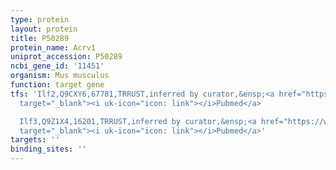 ```yaml
---
type: protein
layout: protein
title: P50289
protein_name: Acrv1
uniprot_accession: P50289
ncbi_gene_id: '11451'
organism: Mus musculus
function: target gene
tfs: 'Ilf2,Q9CXY6,67781,TRRUST,inferred by curator,&ensp;<a href="https://www.ncbi.nlm.nih.gov/pubmed/?term=17942973%5Buid%5D"
  target="_blank"><i uk-icon="icon: link"></i>Pubmed</a>

  Ilf3,Q9Z1X4,16201,TRRUST,inferred by curator,&ensp;<a href="https://www.ncbi.nlm.nih.gov/pubmed/?term=17942973%5Buid%5D"
  target="_blank"><i uk-icon="icon: link"></i>Pubmed</a>'
targets: ''
binding_sites: ''
---
```

